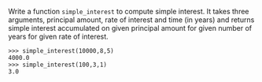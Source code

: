 Write a function `simple_interest` to compute simple interest. It takes three arguments, principal amount, rate of interest and time (in years) and returns simple interest accumulated on given principal amount for given number of years for given rate of interest.

```
>>> simple_interest(10000,8,5)
4000.0
>>> simple_interest(100,3,1)
3.0
```
